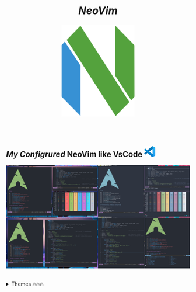 <div align="center">
  <h1><i><b>NeoVim</b></i></h1>
</div>


###

<div align="center">
<img src="./.screenshots/neovim-mark-flat.png"
     height=250
     width=200
     alt="NeoVim icon"
/>
</div>

<br> </br>

## _**My Configrured**_ NeoVim like VsCode <img height=30  src="./.screenshots/vscode.jpg"/> 

![vim_pics](.screenshots/My_POST.png)

<br>

<details>
<summary>Themes 🔥🔥🔥 </summary>

<details>
<summary> ONE DARK </summary>

![One dark](./.screenshots/NVim_One_Dark_Setup.png)
</details>

<details>
<summary> NORD </summary>

![Nord](./.screenshots/Nvim_Nord_Setup.png)
</details>

<details>
<summary> VS CODE DARK+ </summary>

![material](./.screenshots/nvcode.png)
</details>

<details>
<summary> MATERIAL </summary>


![material](./.screenshots/nvim_material.png)

</details>
</details>


